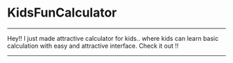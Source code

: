 # KidsFunCalculator

__________________________________________________________________________________________________________________________________

Hey!! I just made attractive calculator for kids.. where kids can learn basic calculation with easy and attractive interface. Check it out !!

__________________________________________________________________________________________________________________________________
